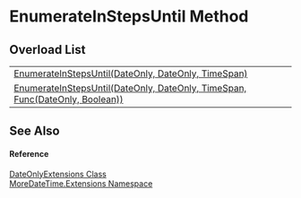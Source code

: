 # EnumerateInStepsUntil Method


## Overload List
<table>
<tr>
<td><a href="M_MoreDateTime_Extensions_DateOnlyExtensions_EnumerateInStepsUntil">EnumerateInStepsUntil(DateOnly, DateOnly, TimeSpan)</a></td>
<td> </td></tr>
<tr>
<td><a href="M_MoreDateTime_Extensions_DateOnlyExtensions_EnumerateInStepsUntil_1">EnumerateInStepsUntil(DateOnly, DateOnly, TimeSpan, Func(DateOnly, Boolean))</a></td>
<td> </td></tr>
</table>

## See Also


#### Reference
<a href="T_MoreDateTime_Extensions_DateOnlyExtensions">DateOnlyExtensions Class</a>  
<a href="N_MoreDateTime_Extensions">MoreDateTime.Extensions Namespace</a>  
